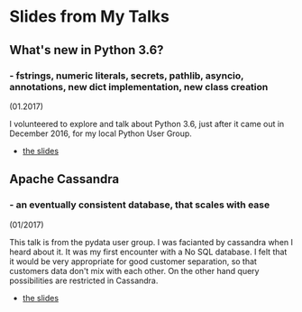 # Slides from My Talks

## What's new in Python 3.6?
### - fstrings, numeric literals, secrets, pathlib, asyncio, annotations, new dict implementation, new class creation
(01.2017)

I volunteered to explore and talk about Python 3.6, just after it came out in December 2016, for my local Python User Group.
- [the slides](python3_6-talk/python3_6.html#/1) 

## Apache Cassandra 
### - an eventually consistent database, that scales with ease
(01/2017)

This talk is from the pydata user group. I was facianted by cassandra when I heard about it. It was my first encounter with a No SQL database. I felt that it would be very appropriate for good customer separation, so that customers data don't mix with each other. On the other hand query possibilities are restricted in Cassandra.
- [the slides](cassandra-talk/cassandra.html#/1)
